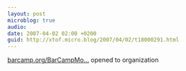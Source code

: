 ```yaml
---
layout: post
microblog: true
audio: 
date: 2007-04-02 02:00 +0200
guid: http://xtof.micro.blog/2007/04/02/t18000291.html
---
```

[barcamp.org/BarCampMo...](http://barcamp.org/BarCampMontpellier) opened to organization
